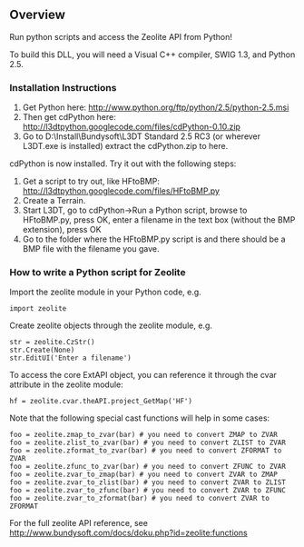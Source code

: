 ## Overview ##

Run python scripts and access the Zeolite API from Python!

To build this DLL, you will need a Visual C++ compiler, SWIG 1.3, and Python 2.5.

### Installation Instructions ###

  1. Get Python here:  http://www.python.org/ftp/python/2.5/python-2.5.msi
  1. Then get cdPython here:  http://l3dtpython.googlecode.com/files/cdPython-0.10.zip
  1. Go to D:\Install\Bundysoft\L3DT Standard 2.5 RC3 (or wherever L3DT.exe is installed) extract the cdPython.zip to here.

cdPython is now installed.  Try it out with the following steps:

  1. Get a script to try out, like HFtoBMP: http://l3dtpython.googlecode.com/files/HFtoBMP.py
  1. Create a Terrain.
  1. Start L3DT, go to cdPython->Run a Python script, browse to HFtoBMP.py, press OK, enter a filename in the text box (without the BMP extension), press OK
  1. Go to the folder where the HFtoBMP.py script is and there should be a BMP file with the filename you gave.

### How to write a Python script for Zeolite ###

Import the zeolite module in your Python code, e.g.

```
import zeolite
```

Create zeolite objects through the zeolite module, e.g.

```
str = zeolite.CzStr()
str.Create(None)
str.EditUI('Enter a filename')
```

To access the core ExtAPI object, you can reference it through the cvar attribute in the zeolite module:

```
hf = zeolite.cvar.theAPI.project_GetMap('HF')
```

Note that the following special cast functions will help in some cases:

```
foo = zeolite.zmap_to_zvar(bar) # you need to convert ZMAP to ZVAR
foo = zeolite.zlist_to_zvar(bar) # you need to convert ZLIST to ZVAR
foo = zeolite.zformat_to_zvar(bar) # you need to convert ZFORMAT to ZVAR
foo = zeolite.zfunc_to_zvar(bar) # you need to convert ZFUNC to ZVAR
foo = zeolite.zvar_to_zmap(bar) # you need to convert ZVAR to ZMAP
foo = zeolite.zvar_to_zlist(bar) # you need to convert ZVAR to ZLIST
foo = zeolite.zvar_to_zfunc(bar) # you need to convert ZVAR to ZFUNC
foo = zeolite.zvar_to_zformat(bar) # you need to convert ZVAR to ZFORMAT
```

For the full zeolite API reference, see http://www.bundysoft.com/docs/doku.php?id=zeolite:functions